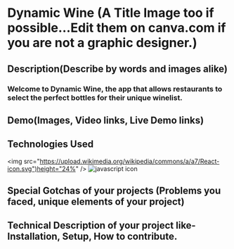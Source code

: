 # Dynamic Wine (A Title Image too if possible…Edit them on canva.com if you are not a graphic designer.)

## Description(Describe by words and images alike)
### Welcome to Dynamic Wine, the app that allows restaurants to select the perfect bottles for their unique winelist.

## Demo(Images, Video links, Live Demo links)



## Technologies Used
<img src="https://upload.wikimedia.org/wikipedia/commons/a/a7/React-icon.svg")height="24%" />
![javascript icon](https://upload.wikimedia.org/wikipedia/commons/6/6a/JavaScript-logo.png)


## Special Gotchas of your projects (Problems you faced, unique elements of your project)

## Technical Description of your project like- Installation, Setup, How to contribute.